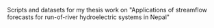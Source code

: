 Scripts and datasets for my thesis work on "Applications of streamflow forecasts for run-of-river hydroelectric systems in Nepal"

